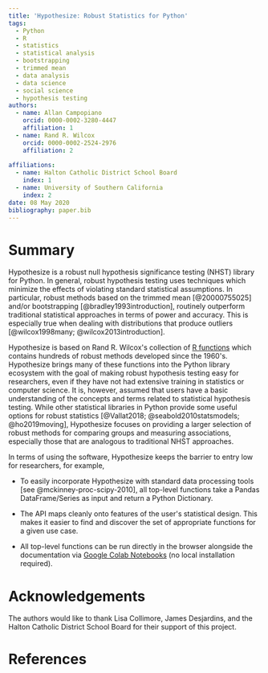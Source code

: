 ```yaml
---
title: 'Hypothesize: Robust Statistics for Python'
tags:
  - Python
  - R
  - statistics
  - statistical analysis
  - bootstrapping
  - trimmed mean
  - data analysis
  - data science
  - social science
  - hypothesis testing
authors:
  - name: Allan Campopiano
    orcid: 0000-0002-3280-4447
    affiliation: 1
  - name: Rand R. Wilcox
    orcid: 0000-0002-2524-2976
    affiliation: 2
    
affiliations:
  - name: Halton Catholic District School Board
    index: 1
  - name: University of Southern California
    index: 2
date: 08 May 2020
bibliography: paper.bib
---
```


# Summary

Hypothesize is a robust null hypothesis significance testing (NHST) library for Python. In general,
robust hypothesis testing uses techniques which minimize the effects of violating standard statistical 
assumptions. In particular, robust methods based on the trimmed mean [@20000755025] 
and/or bootstrapping [@bradley1993introduction], routinely outperform traditional statistical 
approaches in terms of power and accuracy. This is especially true when dealing with
distributions that produce outliers [@wilcox1998many; @wilcox2013introduction].

Hypothesize is based on Rand R. Wilcox's collection of [R functions](https://dornsife.usc.edu/labs/rwilcox/software/)
which contains hundreds of robust methods developed since the 1960's. 
Hypothesize brings many of these functions into the Python library ecosystem with the goal
of making robust hypothesis testing easy for researchers, even
if they have not had extensive training in statistics or computer science. It is, however, assumed 
that users have a basic understanding of the concepts and terms related to statistical hypothesis 
testing. While other statistical libraries in Python provide some useful options 
for robust statistics [@Vallat2018; @seabold2010statsmodels; @ho2019moving], 
Hypothesize focuses on providing a larger selection of robust methods 
for comparing groups and measuring associations, especially those that are 
analogous to traditional NHST approaches.

In terms of using the software, Hypothesize keeps the barrier to entry low for researchers, for example,

 - To easily incorporate Hypothesize with standard data processing tools
 [see @mckinney-proc-scipy-2010], all top-level 
 functions take a Pandas DataFrame/Series as input and return a Python Dictionary.
 
 - The API maps cleanly onto features of the user's statistical design. 
 This makes it easier to find and discover the set of appropriate functions for a
 given use case.
 
 - All top-level functions can be run directly in the browser alongside the documentation via 
[Google Colab Notebooks](https://colab.research.google.com/notebooks/intro.ipynb) 
(no local installation required).

# Acknowledgements

The authors would like to thank Lisa Collimore, James Desjardins, 
and the Halton Catholic District School Board for their support
of this project.

# References